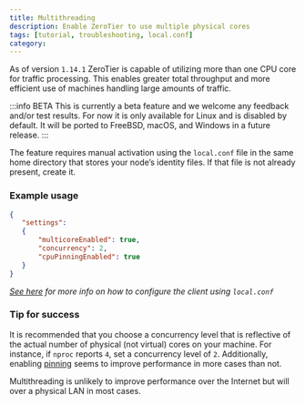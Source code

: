 ```yaml
---
title: Multithreading
description: Enable ZeroTier to use multiple physical cores
tags: [tutorial, troubleshooting, local.conf]
category: 
---
```


As of version `1.14.1` ZeroTier is capable of utilizing more than one CPU core for traffic processing. This enables greater total throughput and more efficient use of machines handling large amounts of traffic.

:::info BETA
This is currently a beta feature and we welcome any feedback and/or test results. For now it is only available for Linux and is disabled by default. It will be ported to FreeBSD, macOS, and Windows in a future release.
:::

The feature requires manual activation using the `local.conf` file in the same home directory that stores your node’s identity files. If that file is not already present, create it.

### Example usage

```json title="Example local.conf"
{
   "settings":
   {
       "multicoreEnabled": true,
       "concurrency": 2,
       "cpuPinningEnabled": true
   }
}
```

*[See here](https://docs.zerotier.com/config) for more info on how to configure the client using `local.conf`*

### Tip for success

It is recommended that you choose a concurrency level that is reflective of the actual number of physical (not virtual) cores on your machine. For instance, if `nproc` reports `4`, set a concurrency level of `2`. Additionally, enabling [pinning](https://en.wikipedia.org/wiki/Processor_affinity) seems to improve performance in more cases than not.

Multithreading is unlikely to improve performance over the Internet but will over a physical LAN in most cases.
